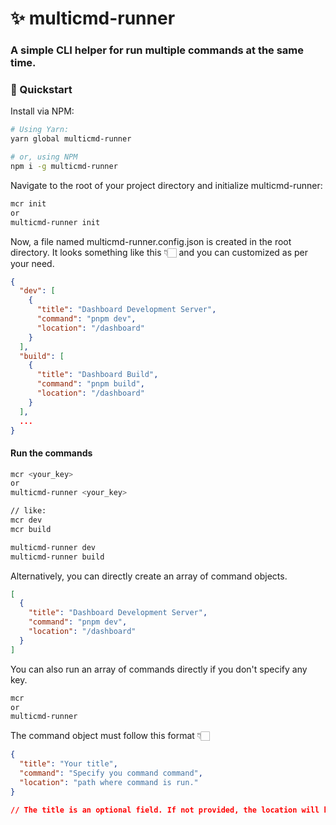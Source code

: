# ✨ multicmd-runner

### A simple CLI helper for run multiple commands at the same time.

### 🚀 Quickstart

Install via NPM:

```bash
# Using Yarn:
yarn global multicmd-runner

# or, using NPM
npm i -g multicmd-runner
```

Navigate to the root of your project directory and initialize multicmd-runner:

```bash
mcr init
or
multicmd-runner init
```

Now, a file named multicmd-runner.config.json is created in the root directory. It looks something like this 👇🏻 and you can customized as per your need.

```json
{
  "dev": [
    {
      "title": "Dashboard Development Server",
      "command": "pnpm dev",
      "location": "/dashboard"
    }
  ],
  "build": [
    {
      "title": "Dashboard Build",
      "command": "pnpm build",
      "location": "/dashboard"
    }
  ],
  ...
}
```

#### Run the commands

```bash
mcr <your_key>
or
multicmd-runner <your_key>

// like:
mcr dev
mcr build

multicmd-runner dev
multicmd-runner build
```

Alternatively, you can directly create an array of command objects.

```json
[
  {
    "title": "Dashboard Development Server",
    "command": "pnpm dev",
    "location": "/dashboard"
  }
]
```

You can also run an array of commands directly if you don't specify any key.

```bash
mcr
or
multicmd-runner
```

The command object must follow this format 👇🏻

```json
{
  "title": "Your title",
  "command": "Specify you command command",
  "location": "path where command is run."
}

// The title is an optional field. If not provided, the location will be taken by default.
```
